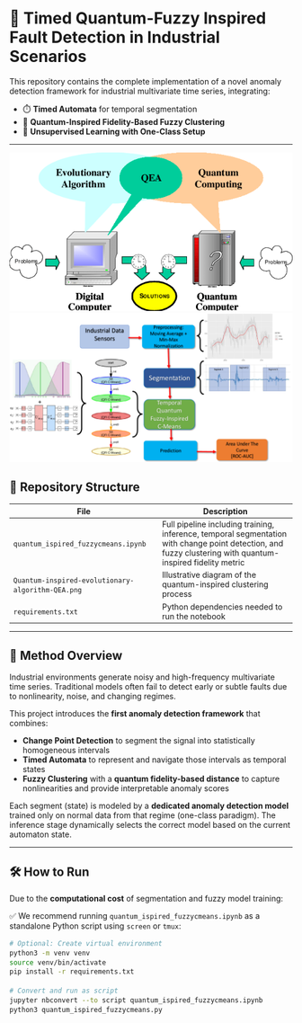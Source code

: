 # 🧠 Timed Quantum-Fuzzy Inspired Fault Detection in Industrial Scenarios

This repository contains the complete implementation of a novel anomaly detection framework for industrial multivariate time series, integrating:

- ⏱️ **Timed Automata** for temporal segmentation  
- 🌌 **Quantum-Inspired Fidelity-Based Fuzzy Clustering**  
- 🧪 **Unsupervised Learning with One-Class Setup**

---
<div align="center">
  <img src="Quantum-inspired-evolutionary-algorithm-QEA.png" alt="Quantum_Ispired_Pipeline">
</div>
<div align="center">
  <img src="architecture.pdf" alt="Architecture">
</div>

## 📂 Repository Structure

| File | Description |
|------|-------------|
| `quantum_ispired_fuzzycmeans.ipynb` | Full pipeline including training, inference, temporal segmentation with change point detection, and fuzzy clustering with quantum-inspired fidelity metric |
| `Quantum-inspired-evolutionary-algorithm-QEA.png` | Illustrative diagram of the quantum-inspired clustering process |
| `requirements.txt` | Python dependencies needed to run the notebook |

---

## 🧩 Method Overview

Industrial environments generate noisy and high-frequency multivariate time series. Traditional models often fail to detect early or subtle faults due to nonlinearity, noise, and changing regimes.

This project introduces the **first anomaly detection framework** that combines:

- **Change Point Detection** to segment the signal into statistically homogeneous intervals
- **Timed Automata** to represent and navigate those intervals as temporal states
- **Fuzzy Clustering** with a **quantum fidelity-based distance** to capture nonlinearities and provide interpretable anomaly scores

Each segment (state) is modeled by a **dedicated anomaly detection model** trained only on normal data from that regime (one-class paradigm). The inference stage dynamically selects the correct model based on the current automaton state.

---

## 🛠️ How to Run

Due to the **computational cost** of segmentation and fuzzy model training:

✅ We recommend running `quantum_ispired_fuzzycmeans.ipynb` as a standalone Python script using `screen` or `tmux`:

```bash
# Optional: Create virtual environment
python3 -m venv venv
source venv/bin/activate
pip install -r requirements.txt

# Convert and run as script
jupyter nbconvert --to script quantum_ispired_fuzzycmeans.ipynb
python3 quantum_ispired_fuzzycmeans.py
